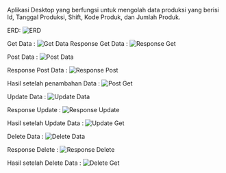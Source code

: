 Aplikasi Desktop yang berfungsi untuk mengolah data produksi yang berisi Id, Tanggal Produksi, Shift, Kode Produk, dan Jumlah Produk.

ERD:
![ERD](https://user-images.githubusercontent.com/111731207/193397620-289e11ea-3d1a-40f3-a653-82fa190572e1.PNG)

Get Data : 
![Get Data](https://user-images.githubusercontent.com/111731207/193397629-5718dc6b-5494-47a9-96b2-7ec514f4636a.PNG)
Response Get Data :
![Response Get](https://user-images.githubusercontent.com/111731207/193397639-d80fc130-e2cc-4558-b5ee-c62750750aed.PNG)



Post Data :
![Post Data](https://user-images.githubusercontent.com/111731207/193397659-1233dd9e-ed97-4f6e-98d6-aee90836da0e.PNG)

Response Post Data :
![Response Post](https://user-images.githubusercontent.com/111731207/193397673-c95e9996-2e91-4565-9303-9b59f45ed97c.PNG)

Hasil setelah penambahan Data :
![Post Get](https://user-images.githubusercontent.com/111731207/193397694-2e47b9f0-36f5-4f59-8c8a-316e423b713a.PNG)



Update Data :
![Update Data](https://user-images.githubusercontent.com/111731207/193397705-7fd0ee9d-1087-48ea-a613-b180b040521a.PNG)

Response Update :
![Response Update](https://user-images.githubusercontent.com/111731207/193397717-5d8cf52f-b89b-465c-84ff-1ad829339254.PNG)

Hasil setelah Update Data :
![Update Get](https://user-images.githubusercontent.com/111731207/193397733-4df433f5-8837-475e-bfb2-b6a60dae0787.PNG)



Delete Data :
![Delete Data](https://user-images.githubusercontent.com/111731207/193397743-027815f4-a11b-4fb9-a662-aa0e5a5fd51c.PNG)

Response Delete :
![Response Delete](https://user-images.githubusercontent.com/111731207/193397760-baa66572-0a4f-4c21-852c-f84b346afb90.PNG)

Hasil setelah Delete Data :
![Delete Get](https://user-images.githubusercontent.com/111731207/193397781-14ff25fe-0bc0-4ad9-b781-4aff39d4eb49.PNG)
